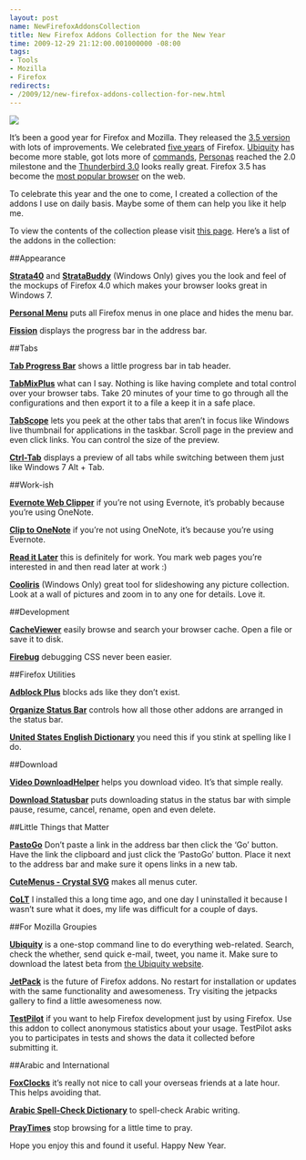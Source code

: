 ```yaml
---
layout: post
name: NewFirefoxAddonsCollection
title: New Firefox Addons Collection for the New Year
time: 2009-12-29 21:12:00.001000000 -08:00
tags:
- Tools
- Mozilla
- Firefox
redirects:
- /2009/12/new-firefox-addons-collection-for-new.html
---
```

<img class="imageOnRight" src="{{ site.imagesFolder }}{{ page.name }}/FirefoxLogo.png">

It’s been a good year for Firefox and Mozilla. They released the [3.5 version](http://www.mozilla.com/en-US/) with lots of improvements. We celebrated [five years](http://www.spreadfirefox.com/5years/en-US/) of Firefox. [Ubiquity](http://ubiquity.mozilla.com/) has become more stable, got lots more of [commands](https://wiki.mozilla.org/Labs/Ubiquity/Commands_In_The_Wild), [Personas](http://www.getpersonas.com/en-US/) reached the 2.0 milestone and the [Thunderbird 3.0](http://www.mozillamessaging.com/en-US/thunderbird/) looks really great. Firefox 3.5 has become the [most popular browser](http://www.downloadsquad.com/2009/12/21/firefox-3-5-passes-ie7-as-most-poluar-web-browser/) on the web.

To celebrate this year and the one to come, I created a collection of the addons I use on daily basis. Maybe some of them can help you like it help me.

To view the contents of the collection please visit [this page](https://addons.mozilla.org/en-US/firefox/collection/amreldib2010collection). Here’s a list of the addons in the collection:

##Appearance

[**Strata40**](https://addons.mozilla.org/en-US/firefox/addon/14284?collection_uuid=88e5ddd4-504b-afac-7ab6-6331c8a6b40a) and [**StrataBuddy**](https://addons.mozilla.org/en-US/firefox/addon/14762?collection_uuid=88e5ddd4-504b-afac-7ab6-6331c8a6b40a) (Windows Only) gives you the look and feel of the mockups of Firefox 4.0 which makes your browser looks great in Windows 7.

[**Personal Menu**](https://addons.mozilla.org/en-US/firefox/addon/3895?collection_uuid=88e5ddd4-504b-afac-7ab6-6331c8a6b40a) puts all Firefox menus in one place and hides the menu bar.

[**Fission**](https://addons.mozilla.org/en-US/firefox/addon/1951?collection_uuid=88e5ddd4-504b-afac-7ab6-6331c8a6b40a) displays the progress bar in the address bar.

##Tabs

**[Tab Progress Bar](https://addons.mozilla.org/en-US/firefox/addon/14644?collection_uuid=88e5ddd4-504b-afac-7ab6-6331c8a6b40a)** shows a little progress bar in tab header.

**[TabMixPlus](https://addons.mozilla.org/en-US/firefox/addon/1122?collection_uuid=88e5ddd4-504b-afac-7ab6-6331c8a6b40a)** what can I say. Nothing is like having complete and total control over your browser tabs. Take 20 minutes of your time to go through all the configurations and then export it to a file a keep it in a safe place.

**[TabScope](https://addons.mozilla.org/en-US/firefox/addon/4882?collection_uuid=88e5ddd4-504b-afac-7ab6-6331c8a6b40a)** lets you peek at the other tabs that aren’t in focus like Windows live thumbnail for applications in the taskbar. Scroll page in the preview and even click links. You can control the size of the preview.

**[Ctrl-Tab](https://addons.mozilla.org/en-US/firefox/addon/5244?collection_uuid=88e5ddd4-504b-afac-7ab6-6331c8a6b40a)** displays a preview of all tabs while switching between them just like Windows 7 Alt + Tab.

##Work-ish

**[Evernote Web Clipper](https://addons.mozilla.org/en-US/firefox/addon/8381?collection_uuid=88e5ddd4-504b-afac-7ab6-6331c8a6b40a)** if you’re not using Evernote, it’s probably because you’re using OneNote.

[**Clip to OneNote**](https://addons.mozilla.org/en-US/firefox/addon/12003?collection_uuid=88e5ddd4-504b-afac-7ab6-6331c8a6b40a) if you’re not using OneNote, it’s because you’re using Evernote.

**[Read it Later](https://addons.mozilla.org/en-US/firefox/addon/7661?collection_uuid=88e5ddd4-504b-afac-7ab6-6331c8a6b40a)** this is definitely for work. You mark web pages you’re interested in and then read later at work :)

**[Cooliris](https://addons.mozilla.org/en-US/firefox/addon/5579?collection_uuid=88e5ddd4-504b-afac-7ab6-6331c8a6b40a)** (Windows Only) great tool for slideshowing any picture collection. Look at a wall of pictures and zoom in to any one for details. Love it.

##Development

**[CacheViewer](https://addons.mozilla.org/en-US/firefox/addon/2489?collection_uuid=88e5ddd4-504b-afac-7ab6-6331c8a6b40a)** easily browse and search your browser cache. Open a file or save it to disk.

**[Firebug](https://addons.mozilla.org/en-US/firefox/addon/1843?collection_uuid=88e5ddd4-504b-afac-7ab6-6331c8a6b40a)** debugging CSS never been easier.

##Firefox Utilities

**[Adblock Plus](https://addons.mozilla.org/en-US/firefox/addon/1865?collection_uuid=88e5ddd4-504b-afac-7ab6-6331c8a6b40a)** blocks ads like they don’t exist.

**[Organize Status Bar](https://addons.mozilla.org/en-US/firefox/addon/1759?collection_uuid=88e5ddd4-504b-afac-7ab6-6331c8a6b40a)** controls how all those other addons are arranged in the status bar.

[**United States English Dictionary**](https://addons.mozilla.org/en-US/firefox/addon/3497?collection_uuid=88e5ddd4-504b-afac-7ab6-6331c8a6b40a) you need this if you stink at spelling like I do.

##Download

[**Video DownloadHelper**](https://addons.mozilla.org/en-US/firefox/addon/3006?collection_uuid=88e5ddd4-504b-afac-7ab6-6331c8a6b40a) helps you download video. It’s that simple really.

**[Download Statusbar](https://addons.mozilla.org/en-US/firefox/addon/26?collection_uuid=88e5ddd4-504b-afac-7ab6-6331c8a6b40a)** puts downloading status in the status bar with simple pause, resume, cancel, rename, open and even delete.

##Little Things that Matter

**[PastoGo](https://addons.mozilla.org/en-US/firefox/addon/3201?collection_uuid=88e5ddd4-504b-afac-7ab6-6331c8a6b40a)** Don’t paste a link in the address bar then click the ‘Go’ button. Have the link the clipboard and just click the ‘PastoGo’ button. Place it next to the address bar and make sure it opens links in a new tab.

[**CuteMenus - Crystal SVG**](https://addons.mozilla.org/en-US/firefox/addon/1330?collection_uuid=88e5ddd4-504b-afac-7ab6-6331c8a6b40a) makes all menus cuter.

**[CoLT](https://addons.mozilla.org/en-US/firefox/addon/1812?collection_uuid=88e5ddd4-504b-afac-7ab6-6331c8a6b40a)** I installed this a long time ago, and one day I uninstalled it because I wasn’t sure what it does, my life was difficult for a couple of days.

##For Mozilla Groupies

[**Ubiquity**](https://addons.mozilla.org/en-US/firefox/addon/9527?collection_uuid=88e5ddd4-504b-afac-7ab6-6331c8a6b40a) is a one-stop command line to do everything web-related. Search, check the whether, send quick e-mail, tweet, you name it. Make sure to download the latest beta from [the Ubiquity website](http://ubiquity.mozilla.com/).

[**JetPack**](https://addons.mozilla.org/en-US/firefox/addon/12025?collection_uuid=88e5ddd4-504b-afac-7ab6-6331c8a6b40a) is the future of Firefox addons. No restart for installation or updates with the same functionality and awesomeness. Try visiting the jetpacks gallery to find a little awesomeness now.

**[TestPilot](https://addons.mozilla.org/en-US/firefox/addon/13661?collection_uuid=88e5ddd4-504b-afac-7ab6-6331c8a6b40a)** if you want to help Firefox development just by using Firefox. Use this addon to collect anonymous statistics about your usage. TestPilot asks you to participates in tests and shows the data it collected before submitting it.

##Arabic and International

[**FoxClocks**](https://addons.mozilla.org/en-US/firefox/addon/1117?collection_uuid=88e5ddd4-504b-afac-7ab6-6331c8a6b40a) it’s really not nice to call your overseas friends at a late hour. This helps avoiding that.

[**Arabic Spell-Check Dictionary**](https://addons.mozilla.org/en-US/firefox/addon/3677?collection_uuid=88e5ddd4-504b-afac-7ab6-6331c8a6b40a) to spell-check Arabic writing.

**[PrayTimes](https://addons.mozilla.org/en-US/firefox/addon/4270?collection_uuid=88e5ddd4-504b-afac-7ab6-6331c8a6b40a)** stop browsing for a little time to pray.

Hope you enjoy this and found it useful. Happy New Year.

